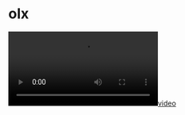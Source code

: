 # olx

[![video](assets/readme/1.mp4)](https://github.com/xakimov04/olx/assets/156187294/7edcb997-d34b-4539-aa0e-1a05a0b7c6d3)
